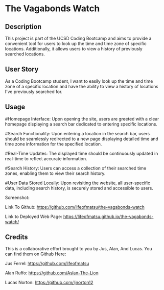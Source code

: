# The Vagabonds Watch

## Description

This project is part of the UCSD Coding Bootcamp and aims to provide a convenient tool for users to look up the time and time zone of specific locations. Additionally, it allows users to view a history of previously searched locations.

## User Story 

As a Coding Bootcamp student, I want to easily look up the time and time zone of a specific location and have the ability to view a history of locations I've previously searched for.

## Usage

#Homepage Interface: Upon opening the site, users are greeted with a clear homepage displaying a search bar dedicated to entering specific locations.

#Search Functionality:
 Upon entering a location in the search bar, users should be seamlessly redirected to a new page displaying detailed time and time zone information for the specified location.

#Real-Time Updates: 
The displayed time should be continuously updated in real-time to reflect accurate information.

#Search History: 
Users can access a collection of their searched time zones, enabling them to view their search history.

#User Data Stored Locally: 
Upon revisiting the website, all user-specific data, including search history, is securely stored and accessible to users.

Screenshot: 

Link To Github: https://github.com/lifeofmatsu/the-vagabonds-watch

Link to Deployed Web Page: https://lifeofmatsu.github.io/the-vagabonds-watch/

## Credits

This is a collaborative effort brought to you by Jus, Alan, And Lucas. You can find them on Github Here:

Jus Ferrel: https://github.com/lifeofmatsu

Alan Ruffo: https://github.com/Aslan-The-Lion

Lucas Norton: https://github.com/ljnorton12



